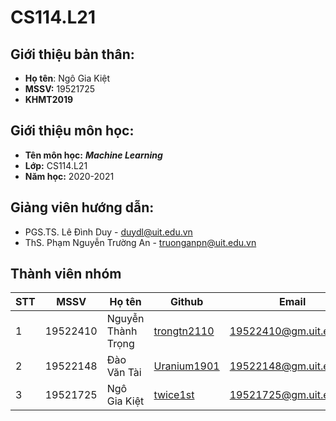 # CS114.L21
## Giới thiệu bản thân: 
* **Họ tên**: Ngô Gia Kiệt
* **MSSV:** 19521725
* **KHMT2019** 
## Giới thiệu môn học:
* **Tên môn học:** ***Machine Learning***
* **Lớp:** CS114.L21
* **Năm học:** 2020-2021
## Giảng viên hướng dẫn: 
* PGS.TS. Lê Đình Duy - duydl@uit.edu.vn
* ThS. Phạm Nguyễn Trường An - truonganpn@uit.edu.vn
## Thành viên nhóm
|STT|MSSV|Họ tên|Github|Email|
|---|----|------|------|-----|
|1|19522410|Nguyễn Thành Trọng|[trongtn2110](https://github.com/trongtn2110)|19522410@gm.uit.edu.vn|
|2|19522148|Đào Văn Tài|[Uranium1901](https://github.com/Uranium1901)|19522148@gm.uit.edu.vn|
|3|19521725|Ngô Gia Kiệt|[twice1st](https://github.com/twice1st)|19521725@gm.uit.edu.vn|
